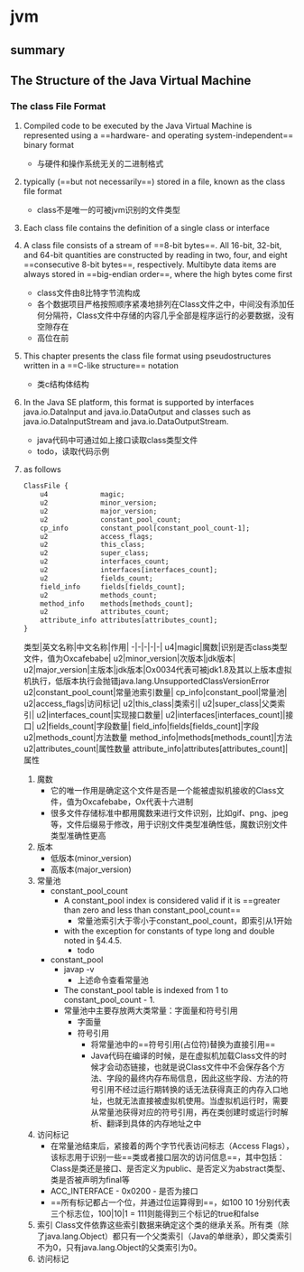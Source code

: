 # jvm

## summary

## The Structure of the Java Virtual Machine

### The class File Format

1. Compiled code to be executed by the Java Virtual Machine is represented using a ==hardware- and operating system-independent== binary format
    + 与硬件和操作系统无关的二进制格式

2. typically (==but not necessarily==) stored in a file, known as the class file format
    + class不是唯一的可被jvm识别的文件类型
3. Each class file contains the definition of a single class or interface
4. A class file consists of a stream of ==8-bit bytes==. All 16-bit, 32-bit, and 64-bit quantities are constructed by reading in two, four, and eight ==consecutive 8-bit bytes==, respectively. Multibyte data items are always stored in ==big-endian order==, where the high bytes come first
    + class文件由8比特字节流构成
    + 各个数据项目严格按照顺序紧凑地排列在Class文件之中，中间没有添加任何分隔符，Class文件中存储的内容几乎全部是程序运行的必要数据，没有空隙存在
    + 高位在前
5. This chapter presents the class file format using pseudostructures written in a ==C-like structure== notation
    + 类c结构体结构
6. In the Java SE platform, this format is supported by interfaces java.io.DataInput and java.io.DataOutput and classes such as java.io.DataInputStream and java.io.DataOutputStream.
    + java代码中可通过如上接口读取class类型文件
    + todo，读取代码示例
7. as follows

    ```txt
    ClassFile {
        u4             magic;
        u2             minor_version;
        u2             major_version;
        u2             constant_pool_count;
        cp_info        constant_pool[constant_pool_count-1];
        u2             access_flags;
        u2             this_class;
        u2             super_class;
        u2             interfaces_count;
        u2             interfaces[interfaces_count];
        u2             fields_count;
        field_info     fields[fields_count];
        u2             methods_count;
        method_info    methods[methods_count];
        u2             attributes_count;
        attribute_info attributes[attributes_count];
    }
    ```

    类型|英文名称|中文名称|作用|
    -|-|-|-|-|
    u4|magic|魔数|识别是否class类型文件，值为Oxcafebabe|
    u2|minor_version|次版本|jdk版本|
    u2|major_version|主版本|jdk版本|Ox0034代表可被jdk1.8及其以上版本虚拟机执行，低版本执行会抛错java.lang.UnsupportedClassVersionError
    u2|constant_pool_count|常量池索引数量|
    cp_info|constant_pool|常量池|
    u2|access_flags|访问标记|
    u2|this_class|类索引|
    u2|super_class|父类索引|
    u2|interfaces_count|实现接口数量|
    u2|interfaces[interfaces_count]|接口|
    u2|fields_count|字段数量|
    field_info|fields[fields_count]|字段
    u2|methods_count|方法数量
    method_info|methods[methods_count]|方法
    u2|attributes_count|属性数量
    attribute_info|attributes[attributes_count]|属性
    1. 魔数
        + 它的唯一作用是确定这个文件是否是一个能被虚拟机接收的Class文件，值为Oxcafebabe，Ox代表十六进制
        + 很多文件存储标准中都用魔数来进行文件识别，比如gif、png、jpeg等，文件后缀易于修改，用于识别文件类型准确性低，魔数识别文件类型准确性更高
    2. 版本
        + 低版本(minor_version)
        + 高版本(major_version)
    3. 常量池
        + constant_pool_count
            + A constant_pool index is considered valid if it is ==greater than zero and less than constant_pool_count==
                + 常量池索引大于零小于constant_pool_count，即索引从1开始
            + with the exception for constants of type long and double noted in §4.4.5.
                + todo
        + constant_pool
            + javap -v
                + 上述命令查看常量池
            + The constant_pool table is indexed from 1 to constant_pool_count - 1.
            + 常量池中主要存放两大类常量：字面量和符号引用
                + 字面量
                + 符号引用
                    + 将常量池中的==符号引用(占位符)替换为直接引用==
                    + Java代码在编译的时候，是在虚拟机加载Class文件的时候才会动态链接，也就是说Class文件中不会保存各个方法、字段的最终内存布局信息，因此这些字段、方法的符号引用不经过运行期转换的话无法获得真正的内存入口地址，也就无法直接被虚拟机使用。当虚拟机运行时，需要从常量池获得对应的符号引用，再在类创建时或运行时解析、翻译到具体的内存地址之中
    4. 访问标记
         + 在常量池结束后，紧接着的两个字节代表访问标志（Access Flags），该标志用于识别一些==类或者接口层次的访问信息==，其中包括：Class是类还是接口、是否定义为public、是否定义为abstract类型、类是否被声明为final等
         + ACC_INTERFACE - 0x0200 - 是否为接口
         + ==所有标记都占一个位，并通过位运算得到==，如100 10 1分别代表三个标志位，100|10|1 = 111则能得到三个标记的true和false
    5. 索引
        Class文件依靠这些索引数据来确定这个类的继承关系。所有类（除了java.lang.Object）都只有一个父类索引（Java的单继承），即父类索引不为0，只有java.lang.Object的父类索引为0。
    4. 访问标记